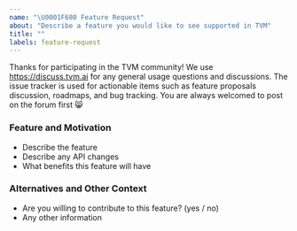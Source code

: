 ```yaml
---
name: "\U0001F680 Feature Request"
about: "Describe a feature you would like to see supported in TVM"
title: ""
labels: feature-request
---
```


Thanks for participating in the TVM community! We use https://discuss.tvm.ai for any general usage questions and discussions. The issue tracker is used for actionable items such as feature proposals discussion, roadmaps, and bug tracking. You are always welcomed to post on the forum first :smile_cat:

### Feature and Motivation

- Describe the feature
- Describe any API changes
- What benefits this feature will have

### Alternatives and Other Context

- Are you willing to contribute to this feature? (yes / no)
- Any other information
